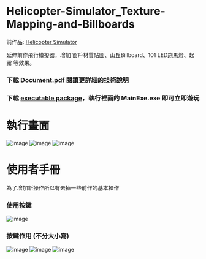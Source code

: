 # Helicopter-Simulator_Texture-Mapping-and-Billboards
前作品: [Helicopter Simulator](https://github.com/ubin0914/Helicopter-Simulator)
  
延伸前作飛行模擬器，增加 窗戶材質貼圖、山丘Billboard、101 LED跑馬燈、起霧 等效果。
### 下載 [Document.pdf](https://github.com/ubin0914/Helicopter-Simulator_Texture-Mapping-and-Billboards/blob/master/Document.pdf) 閱讀更詳細的技術說明
### 下載 [executable package](https://github.com/ubin0914/Helicopter-Simulator_Texture-Mapping-and-Billboards/tree/master/executable%20package)，執行裡面的 MainExe.exe 即可立即遊玩
# 執行畫面
![image](https://user-images.githubusercontent.com/73873427/236640826-8e393506-d2aa-4f2e-9112-657334a37186.png)
![image](https://user-images.githubusercontent.com/73873427/236640834-9793d6d3-c739-4eb9-b1b1-1d32b54883e3.png)
![image](https://user-images.githubusercontent.com/73873427/236640843-a2b0c450-55f7-4a4b-8f8b-dd111c651500.png)
# 使用者手冊
為了增加新操作所以有去掉一些前作的基本操作  
### 使用按鍵
![image](https://user-images.githubusercontent.com/73873427/236641169-83ad50b3-88ee-4265-b753-e5d79297db21.png)
### 按鍵作用 (不分大小寫)
![image](https://user-images.githubusercontent.com/73873427/236641145-f6781ef3-34a0-4c51-909b-b4b5c98a7839.png)
![image](https://user-images.githubusercontent.com/73873427/236641132-14f8545c-9880-46ad-9435-caa65faa8f86.png)
![image](https://user-images.githubusercontent.com/73873427/236641084-4d35441f-1adb-40b6-8f54-373d02a41ed3.png)
